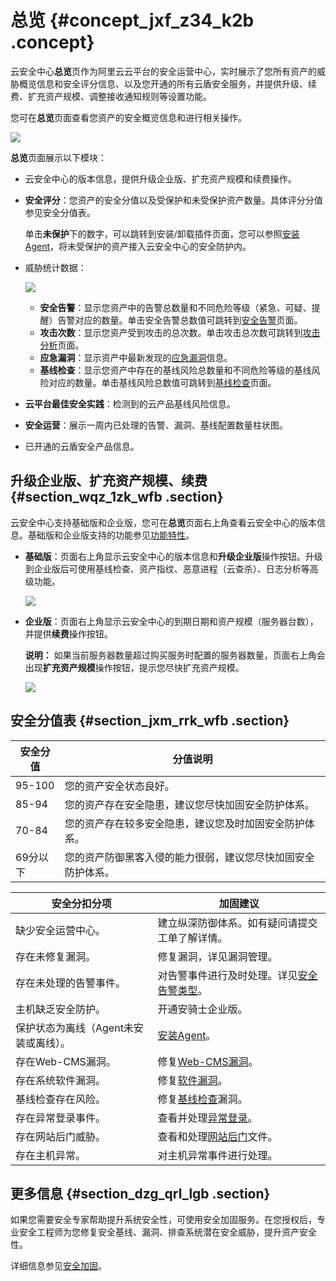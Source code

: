 # 总览 {#concept_jxf_z34_k2b .concept}

云安全中心**总览**页作为阿里云云平台的安全运营中心，实时展示了您所有资产的威胁概览信息和安全评分信息、以及您开通的所有云盾安全服务，并提供升级、续费、扩充资产规模、调整接收通知规则等设置功能。

您可在**总览**页面查看您资产的安全概览信息和进行相关操作。

![](http://static-aliyun-doc.oss-cn-hangzhou.aliyuncs.com/assets/img/15448/155301418337206_zh-CN.jpg)

**总览**页面展示以下模块：

-   云安全中心的版本信息，提供升级企业版、扩充资产规模和续费操作。
-   **安全评分**：您资产的安全分值以及受保护和未受保护资产数量。具体评分分值参见安全分值表。

    单击**未保护**下的数字，可以跳转到安装/卸载插件页面，您可以参照[安装Agent](cn.zh-CN/用户指南/接入云安全中心/安装Agent.md#)，将未受保护的资产接入云安全中心的安全防护内。

-   威胁统计数据：

    ![](http://static-aliyun-doc.oss-cn-hangzhou.aliyuncs.com/assets/img/15448/15530141836873_zh-CN.png)

    -   **安全告警**：显示您资产中的告警总数量和不同危险等级（紧急、可疑、提醒）告警对应的数量。单击安全告警总数值可跳转到[安全告警](cn.zh-CN/用户指南/安全告警/安全告警类型.md#)页面。
    -   **攻击次数**：显示您资产受到攻击的总次数。单击攻击总次数可跳转到[攻击分析](cn.zh-CN/用户指南/攻击分析.md#)页面。
    -   **应急漏洞**：显示资产中最新发现的[应急漏洞](cn.zh-CN/用户指南/漏洞管理/应急漏洞.md#)信息。
    -   **基线检查**：显示您资产中存在的基线风险总数量和不同危险等级的基线风险对应的数量。单击基线风险总数值可跳转到[基线检查](cn.zh-CN/用户指南/基线检查/基线检查概述.md#)页面。
-   **云平台最佳安全实践**：检测到的云产品基线风险信息。
-   **安全运营**：展示一周内已处理的告警、漏洞、基线配置数量柱状图。
-   已开通的云盾安全产品信息。

## 升级企业版、扩充资产规模、续费 {#section_wqz_1zk_wfb .section}

云安全中心支持基础版和企业版，您可在**总览**页面右上角查看云安全中心的版本信息。基础版和企业版支持的功能参见[功能特性](../../../../../cn.zh-CN/产品简介/功能特性.md#)。

-   **基础版**：页面右上角显示云安全中心的版本信息和**升级企业版**操作按钮。升级到企业版后可使用基线检查、资产指纹、恶意进程（云查杀）、日志分析等高级功能。

    ![](http://static-aliyun-doc.oss-cn-hangzhou.aliyuncs.com/assets/img/15448/15530141836876_zh-CN.png)

-   **企业版**：页面右上角显示云安全中心的到期日期和资产规模（服务器台数），并提供**续费**操作按钮。

    **说明：** 如果当前服务器数量超过购买服务时配置的服务器数量，页面右上角会出现**扩充资产规模**操作按钮，提示您尽快扩充资产规模。

    ![](http://static-aliyun-doc.oss-cn-hangzhou.aliyuncs.com/assets/img/15448/15530141836868_zh-CN.png)


## 安全分值表 {#section_jxm_rrk_wfb .section}

|安全分值|分值说明|
|----|----|
|95-100|您的资产安全状态良好。|
|85-94|您的资产存在安全隐患，建议您尽快加固安全防护体系。|
|70-84|您的资产存在较多安全隐患，建议您及时加固安全防护体系。|
|69分以下|您的资产防御黑客入侵的能力很弱，建议您尽快加固安全防护体系。|

|安全分扣分项|加固建议|
|------|----|
|缺少安全运营中心。|建立纵深防御体系。如有疑问请提交工单了解详情。|
|存在未修复漏洞。|修复漏洞，详见漏洞管理。|
|存在未处理的告警事件。|对告警事件进行及时处理。详见[安全告警类型](cn.zh-CN/用户指南/安全告警/安全告警类型.md#)。|
|主机缺乏安全防护。|开通安骑士企业版。|
|保护状态为离线（Agent未安装或离线）。|[安装Agent](cn.zh-CN/用户指南/接入云安全中心/安装Agent.md#)。|
|存在Web-CMS漏洞。|修复[Web-CMS漏洞](../../../../../cn.zh-CN/.md#)。|
|存在系统软件漏洞。|修复[软件漏洞](../../../../../cn.zh-CN/.md#)。|
|基线检查存在风险。|修复[基线检查](../../../../../cn.zh-CN/用户指南/安全预防/基线检查.md#)漏洞。|
|存在异常登录事件。|查看并处理[异常登录](../../../../../cn.zh-CN/用户指南/入侵检测/异常登录.md#)。|
|存在网站后门威胁。|查看和处理[网站后门](../../../../../cn.zh-CN/用户指南/入侵检测/网站后门.md#)文件。|
|存在主机异常。|对主机异常事件进行处理。|

## 更多信息 {#section_dzg_qrl_lgb .section}

如果您需要安全专家帮助提升系统安全性，可使用安全加固服务。在您授权后，专业安全工程师为您修复安全基线、漏洞、排查系统潜在安全威胁，提升资产安全性。

详细信息参见[安全加固](https://www.aliyun.com/product/xianzhi_securityconsolidate)。

